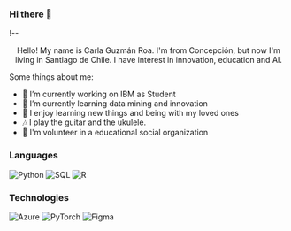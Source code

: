 ### Hi there 👋

!--
<div align="center">
Hello! My name is Carla Guzmán Roa. I'm from Concepción, but now I'm living in Santiago de Chile. I have interest in innovation, education and AI.
</div>

Some things about me:

- 🔭 I’m currently working on IBM as Student
- 🌱 I’m currently learning data mining and innovation
- 🥰 I enjoy learning new things and being with my loved ones <br>
- 🎶 I play the guitar and the ukulele. <br>
- 📒 I'm volunteer in a educational social organization <br>


### Languages

![Python](https://img.shields.io/badge/-Python-000?&logo=Python)
![SQL](https://img.shields.io/badge/-SQL-000?&logo=MySQL)
![R](https://img.shields.io/badge/-R-000?&logo=R)

### Technologies

![Azure](https://img.shields.io/badge/-Azure-000?&logo=Azure)
![PyTorch](https://img.shields.io/badge/-PyTorch-000?&logo=PyTorch)
![Figma](https://img.shields.io/badge/-Figma-000?&logo=Figma)
